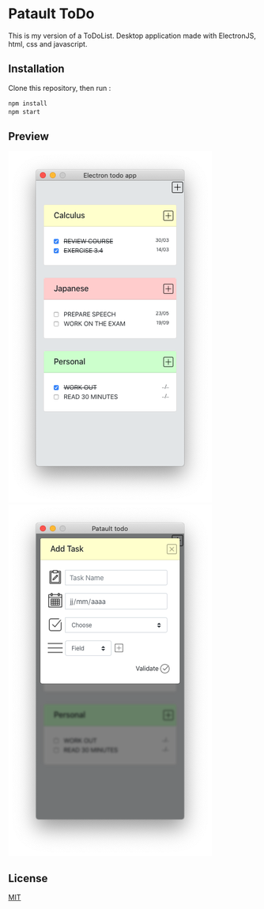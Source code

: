 # Patault ToDo

This is my version of a ToDoList. 
Desktop application made with ElectronJS, html, css and javascript.

## Installation

Clone this repository, then run :

```bash
npm install 
npm start
```

## Preview

![Preview image](preview/example1.png)![Preview image](preview/example2.png)

## License
[MIT](https://choosealicense.com/licenses/mit/)